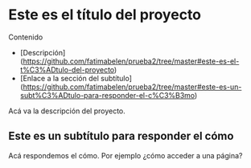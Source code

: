 # Este es el título del proyecto

Contenido

- [Descripción] (https://github.com/fatimabelen/prueba2/tree/master#este-es-el-t%C3%ADtulo-del-proyecto)
- [Enlace a la sección del subtítulo] (https://github.com/fatimabelen/prueba2/tree/master#este-es-un-subt%C3%ADtulo-para-responder-el-c%C3%B3mo)

Acá va la descripción del proyecto. 

## Este es un subtítulo para responder el cómo

Acá respondemos el cómo. Por ejemplo ¿cómo acceder a una página? 